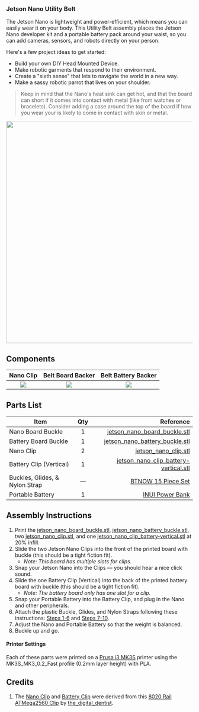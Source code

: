 ### Jetson Nano Utility Belt
The Jetson Nano is lightweight and power-efficient, which means you can easily wear it on your body. This Utility Belt assembly places the Jetson Nano developer kit and a portable battery pack around your waist, so you can add cameras, sensors, and robots directly on your person.

Here's a few project ideas to get started:
- Build your own DIY Head Mounted Device.
- Make robotic garments that respond to their environment.
- Create a "sixth sense" that lets to navigate the world in a new way.
- Make a sassy robotic parrot that lives on your shoulder.

> Keep in mind that the Nano's heat sink can get hot, and that the board can short if it comes into contact with metal (like from watches or bracelets). Consider adding a case around the top of the board if how you wear your is likely to come in contact with skin or metal. 

<img src="" width="600">

## Components

| Nano Clip | Belt Board Backer | Belt Battery Backer |
| :---: | :---: | :---: | 
| ![](https://github.com/madelinegannon/jetson-nano-builds/blob/master/images/jetson_nano_clip_dimensions.png) | ![](https://github.com/madelinegannon/jetson-nano-builds/blob/master/utility-belt/images/jetson_nano_back_buckle.png) | ![](https://github.com/madelinegannon/jetson-nano-builds/blob/master/utility-belt/images/jetson_nano_back_battery_buckle.png) | 

## Parts List

| Item        | Qty           | Reference  |
| ------------- |:-------------:| -----:|
| Nano Board Buckle | 1 | [jetson_nano_board_buckle.stl](https://github.com/madelinegannon/jetson-nano-builds/blob/master/utility-belt/jetson_nano_board_buckle.stl) |
| Battery Board Buckle | 1 | [jetson_nano_battery_buckle.stl](https://github.com/madelinegannon/jetson-nano-builds/blob/master/utility-belt/jetson_nano_battery_buckle.stl) |
| Nano Clip  | 2 | [jetson_nano_clip.stl](https://github.com/madelinegannon/jetson-nano-builds/blob/master/garden-utility/jetson_nano_clip.stl) |
| Battery Clip (Vertical) | 1 | [jetson_nano_clip_battery-vertical.stl](https://github.com/madelinegannon/jetson-nano-builds/blob/master/utility-belt/jetson_nano_clip_battery-vertical.stl) |
| Buckles, Glides, & Nylon Strap | — | [BTNOW 15 Piece Set](https://www.amazon.com/gp/product/B075ZTLKJC/) |
| Portable Battery | 1 | [INUI Power Bank](https://www.amazon.com/INIU-Portable-External-Powerbank-Compatible/dp/B07H6LB4J4/) |



## Assembly Instructions

1. Print the [jetson_nano_board_buckle.stl](https://github.com/madelinegannon/jetson-nano-builds/blob/master/utility-belt/jetson_nano_board_buckle.stl), [jetson_nano_battery_buckle.stl](https://github.com/madelinegannon/jetson-nano-builds/blob/master/utility-belt/jetson_nano_battery_buckle.stl), two [jetson_nano_clip.stl](https://github.com/madelinegannon/jetson-nano-builds/blob/master/garden-utility/jetson_nano_clip.stl), and one [jetson_nano_clip_battery-vertical.stl](https://github.com/madelinegannon/jetson-nano-builds/blob/master/utility-belt/jetson_nano_clip_battery-vertical.stl) at 20% infill.
2. Slide the two Jetson Nano Clips into the front of the printed board with buckle (this should be a tight fiction fit). 
    - _Note: This board has multiple slots for clips._
3. Snap your Jetson Nano into the Clips — you should hear a nice click sound.
4. Slide the one Battery Clip (Vertical) into the back of the printed battery board with buckle (this should be a tight fiction fit). 
    - _Note: The battery board only has one slot for a clip._
5. Snap your Portable Battery into the Battery Clip, and plug in the Nano and other peripherals.
6. Attach the plastic Buckle, Glides, and Nylon Straps following these instructions: [Steps 1-6](https://images-na.ssl-images-amazon.com/images/I/91%2BgqnHoY0L._SL1500_.jpg) and [Steps 7-10](https://images-na.ssl-images-amazon.com/images/I/81tcsMIyBYL._SL1500_.jpg).
7. Adjust the Nano and Portable Battery so that the weight is balanced.
8. Buckle up and go.

#### Printer Settings
Each of these parts were printed on a [Prusa i3 MK3S](https://www.prusa3d.com/original-prusa-i3-mk3/) printer using the MK3S_MK3_0.2_Fast profile (0.2mm layer height) with PLA. 

## Credits
1. The [Nano Clip](https://github.com/madelinegannon/jetson-nano-builds/blob/master/garden-utility/jetson_nano_clip.stl) and [Battery Clip](https://github.com/madelinegannon/jetson-nano-builds/blob/master/garden-utility/jetson_nano_clip_battery-vertical.stl) were derived from this [8020 Rail ATMega2560 Clip](https://www.thingiverse.com/thing:155130) by [the_digital_dentist](https://www.thingiverse.com/the_digital_dentist/about).
